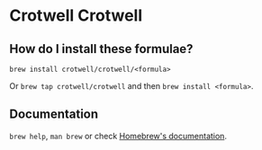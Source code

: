 # Crotwell Crotwell

## How do I install these formulae?

`brew install crotwell/crotwell/<formula>`

Or `brew tap crotwell/crotwell` and then `brew install <formula>`.

## Documentation

`brew help`, `man brew` or check [Homebrew's documentation](https://docs.brew.sh).

